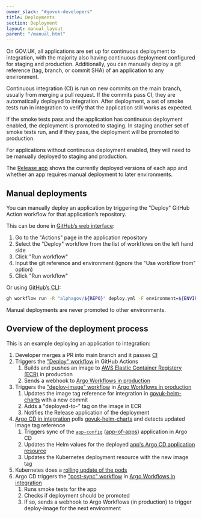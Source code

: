 ```yaml
---
owner_slack: "#govuk-developers"
title: Deployments
section: Deployment
layout: manual_layout
parent: "/manual.html"
---
```


On GOV.UK, all applications are set up for continuous deployment to integration, with the majority also having continuous deployment configured for staging and production.  Additionally, you can manually deploy a git reference (tag, branch, or commit SHA) of an application to any environment.

Continuous integration (CI) is run on new commits on the main branch, usually from merging a pull request. If the commits pass CI, they are automatically deployed to integration. After deployment, a set of smoke tests run in integration to verify that the application still works as expected.

If the smoke tests pass and the application has continuous deployment enabled, the deployment is promoted to staging. In staging another set of smoke tests run, and if they pass, the deployment will be promoted to production.

For applications without continuous deployment enabled, they will need to be manually deployed to staging and production.

The [Release app](https://release.publishing.service.gov.uk/applications) shows the currently deployed versions of each app and whether an app requires manual deployment to later environments.

## Manual deployments

You can manually deploy an application by triggering the "Deploy" GitHub Action workflow for that application’s repository.

This can be done in [GitHub’s web interface](https://docs.github.com/en/actions/managing-workflow-runs/manually-running-a-workflow):

1. Go to the "Actions" page in the application repository
1. Select the "Deploy" workflow from the list of workflows on the left hand side
1. Click "Run workflow"
1. Input the git reference and environment (ignore the "Use workflow from" option)
1. Click "Run workflow"

Or using [GitHub’s CLI](https://cli.github.com/manual/gh_workflow_run):

```bash
gh workflow run -R "alphagov/${REPO}" deploy.yml -F environment=${ENVIRONMENT} -F gitRef=${GIT_REF}
```

Manual deployments are never promoted to other environments.

## Overview of the deployment process

This is an example deploying an application to integration:

1. Developer merges a PR into main branch and it passes [CI](https://github.com/alphagov/whitehall/actions/workflows/ci.yml)
1. Triggers the ["Deploy" workflow](https://github.com/alphagov/whitehall/actions/workflows/deploy.yml) in GitHub Actions
    1. Builds and pushes an image to [AWS Elastic Container Registery (ECR)](https://aws.amazon.com/ecr/) in production
    1. Sends a webhook to [Argo Workflows in production](https://argo-workflows.eks.production.govuk.digital/workflows/apps)
1. Triggers the ["deploy-image" workflow](https://github.com/alphagov/govuk-helm-charts/blob/main/charts/argo-services/templates/workflows/deploy-image/workflow.yaml) in [Argo Workflows in production](https://argo-workflows.eks.production.govuk.digital/workflows/apps)
    1. Updates the image tag reference for integration in [govuk-helm-charts](https://github.com/alphagov/govuk-helm-charts/tree/main/charts/app-config/image-tags) with a new commit
    1. Adds a "deployed-to-<environment>" tag on the image in ECR
    1. Notifies the Release application of the deployment
1. [Argo CD in integration](https://argo.eks.integration.govuk.digital/applications) polls [govuk-helm-charts](https://github.com/alphagov/govuk-helm-charts) and detects updated image tag reference
    1. Triggers sync of the [`app-config`](https://argo.eks.integration.govuk.digital/applications/cluster-services/app-config) ([app-of-apps](https://argo-cd.readthedocs.io/en/stable/operator-manual/cluster-bootstrapping/#app-of-apps-pattern)) application in Argo CD
    1. Updates the Helm values for the deployed [app's Argo CD application resource](https://argo.eks.integration.govuk.digital/applications/cluster-services/whitehall-admin)
    1. Updates the Kubernetes deployment resource with the new image tag
1. Kubernetes does a [rolling update of the pods](https://kubernetes.io/docs/tutorials/kubernetes-basics/update/update-intro/)
1. Argo CD triggers the ["post-sync" workflow](https://github.com/alphagov/govuk-helm-charts/blob/main/charts/argo-services/templates/workflows/post-sync/workflow.yaml) in [Argo Workflows in integration](https://argo-workflows.eks.integration.govuk.digital/workflows/apps)
    1. Runs smoke tests for the app
    1. Checks if deployment should be promoted
    1. If so, sends a webhook to Argo Workflows (in production) to trigger deploy-image for the next environment
